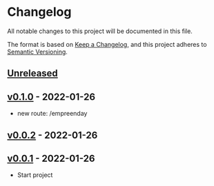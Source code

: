 # Changelog

All notable changes to this project will be documented in this file.

The format is based on [Keep a Changelog](https://keepachangelog.com/en/1.0.0/),
and this project adheres to [Semantic Versioning](https://semver.org/spec/v2.0.0.html).

## [Unreleased]

## [v0.1.0] - 2022-01-26

-   new route: /empreenday

## [v0.0.2] - 2022-01-26

## [v0.0.1] - 2022-01-26

-   Start project

[unreleased]: https://github.com/nicacioliveira/empreenday-gh-actions/compare/v0.0.2...HEAD

[v0.0.2]: https://github.com/nicacioliveira/empreenday-gh-actions/compare/v0.0.1...v0.0.2

[v0.0.1]: https://github.com/nicacioliveira/empreenday-gh-actions/compare/96f24917f4a49d3c1212d52c61a04e02b77df107...v0.0.1

[Unreleased]: https://github.com/nicacioliveira/empreenday-gh-actions/compare/v0.1.0...HEAD

[v0.1.0]: https://github.com/nicacioliveira/empreenday-gh-actions/compare/v0.0.2...v0.1.0
